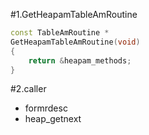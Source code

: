 #1.GetHeapamTableAmRoutine

```cpp
const TableAmRoutine *
GetHeapamTableAmRoutine(void)
{
    return &heapam_methods;
}
```

#2.caller

- formrdesc
- heap_getnext